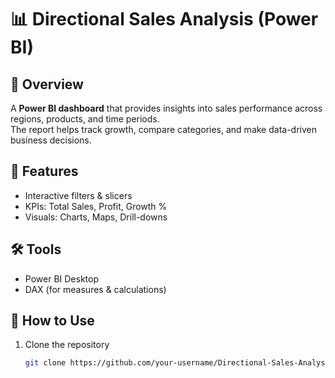 # 📊 Directional Sales Analysis (Power BI)

## 📌 Overview  
A **Power BI dashboard** that provides insights into sales performance across regions, products, and time periods.  
The report helps track growth, compare categories, and make data-driven business decisions.  

## 🔑 Features  
- Interactive filters & slicers  
- KPIs: Total Sales, Profit, Growth %  
- Visuals: Charts, Maps, Drill-downs  

## 🛠 Tools  
- Power BI Desktop  
- DAX (for measures & calculations)  

## 🚀 How to Use  
1. Clone the repository  
   ```bash
   git clone https://github.com/your-username/Directional-Sales-Analysis.git



